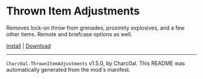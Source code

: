 # Thrown Item Adjustments

Removes lock-on throw from grenades, proximity explosives, and a few other items. Remote and briefcase options as well.

[Install](https://hitman-resources.netlify.app/smf-install-link/https://github.com/charc0al/HM3_ThrownItemAdjustments/releases/latest/download/mod.framework.zip) | [Download](https://github.com/charc0al/HM3_ThrownItemAdjustments/releases/latest/download/mod.framework.zip)

---

`Charc0al.ThrownItemAdjustments` v1.5.0, by Charc0al. This README was automatically generated from the mod's manifest.
